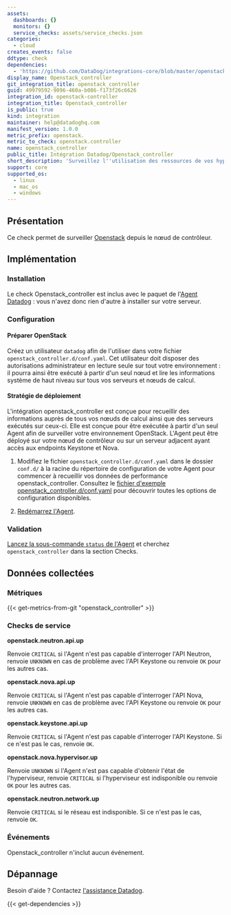 ```yaml
---
assets:
  dashboards: {}
  monitors: {}
  service_checks: assets/service_checks.json
categories:
  - cloud
creates_events: false
ddtype: check
dependencies:
  - 'https://github.com/DataDog/integrations-core/blob/master/openstack_controller/README.md'
display_name: Openstack_controller
git_integration_title: openstack_controller
guid: 49979592-9096-460a-b086-f173f26c6626
integration_id: openstack-controller
integration_title: Openstack_controller
is_public: true
kind: integration
maintainer: help@datadoghq.com
manifest_version: 1.0.0
metric_prefix: openstack.
metric_to_check: openstack.controller
name: openstack_controller
public_title: Intégration Datadog/Openstack_controller
short_description: 'Surveillez l''utilisation des ressources de vos hyperviseurs et machines virtuelles, ainsi que vos métriques Neutron.'
support: core
supported_os:
  - linux
  - mac_os
  - windows
---
```

## Présentation

Ce check permet de surveiller [Openstack][1] depuis le nœud de contrôleur.

## Implémentation

### Installation

Le check Openstack_controller est inclus avec le paquet de l'[Agent Datadog][2] : vous n'avez donc
rien d'autre à installer sur votre serveur.

### Configuration

#### Préparer OpenStack

Créez un utilisateur `datadog` afin de l'utiliser dans votre fichier `openstack_controller.d/conf.yaml`. Cet utilisateur doit disposer des autorisations administrateur en lecture seule sur tout votre environnement : il pourra ainsi être exécuté à partir d'un seul nœud et lire les informations système de haut niveau sur tous vos serveurs et nœuds de calcul.

#### Stratégie de déploiement

L'intégration openstack_controller est conçue pour recueillir des informations auprès de tous vos nœuds de calcul ainsi que des serveurs exécutés sur ceux-ci. Elle est conçue pour être exécutée à partir d'un seul Agent afin de surveiller votre environnement OpenStack. L'Agent peut être déployé sur votre nœud de contrôleur ou sur un serveur adjacent ayant accès aux endpoints Keystone et Nova.

1. Modifiez le fichier `openstack_controller.d/conf.yaml` dans le dossier `conf.d/` à la racine du
   répertoire de configuration de votre Agent pour commencer à recueillir vos données de performance openstack_controller.
   Consultez le [fichier d'exemple openstack_controller.d/conf.yaml][2] pour découvrir toutes les options de configuration disponibles.

2. [Redémarrez l'Agent][3].

### Validation

[Lancez la sous-commande `status` de l'Agent][4] et cherchez `openstack_controller` dans la section Checks.

## Données collectées

### Métriques
{{< get-metrics-from-git "openstack_controller" >}}


### Checks de service
**openstack.neutron.api.up**

Renvoie `CRITICAL` si l'Agent n'est pas capable d'interroger l'API Neutron, renvoie `UNKNOWN` en cas de problème avec l'API Keystone ou renvoie `OK` pour les autres cas.

**openstack.nova.api.up**

Renvoie `CRITICAL` si l'Agent n'est pas capable d'interroger l'API Nova, renvoie `UNKNOWN` en cas de problème avec l'API Keystone ou renvoie `OK` pour les autres cas.

**openstack.keystone.api.up**

Renvoie `CRITICAL` si l'Agent n'est pas capable d'interroger l'API Keystone. Si ce n'est pas le cas, renvoie `OK`.

**openstack.nova.hypervisor.up**

Renvoie `UNKNOWN` si l'Agent n'est pas capable d'obtenir l'état de l'hyperviseur, renvoie `CRITICAL` si l'hyperviseur est indisponible ou renvoie `OK` pour les autres cas.

**openstack.neutron.network.up**

Renvoie `CRITICAL` si le réseau est indisponible. Si ce n'est pas le cas, renvoie `OK`.


### Événements

Openstack_controller n'inclut aucun événement.

## Dépannage

Besoin d'aide ? Contactez [l'assistance Datadog][5].

[1]: https://www.openstack.org
[2]: https://github.com/DataDog/integrations-core/blob/master/openstack_controller/datadog_checks/openstack_controller/data/conf.yaml.example
[3]: https://docs.datadoghq.com/fr/agent/guide/agent-commands/?tab=agentv6#start-stop-and-restart-the-agent
[4]: https://docs.datadoghq.com/fr/agent/guide/agent-commands/?tab=agentv6#agent-status-and-information
[5]: https://docs.datadoghq.com/fr/help
[6]: https://github.com/DataDog/integrations-core/blob/master/openstack_controller/metadata.csv



{{< get-dependencies >}}